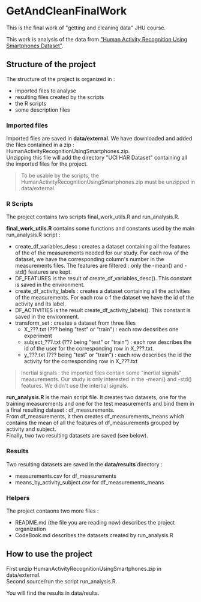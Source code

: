 GetAndCleanFinalWork
====================

This is the final work of "getting and cleaning data" JHU course.

This work is analysis of the data from ["Human Activity Recognition Using 
Smartphones Dataset"](http://archive.ics.uci.edu/ml/datasets/Human+Activity+Recognition+Using+Smartphones).

## Structure of the project
The structure of the project is organized in :
- imported files to analyse
- resulting files created by the scripts
- the R scripts
- some description files

### Imported files
Imported files are saved in **data/external**. We have downloaded and added the 
files contained in a zip : HumanActivityRecognitionUsingSmartphones.zip.  
Unzipping this file will add the directory "UCI HAR Dataset" containing all the 
imported files for the project.  

>To be usable by the scripts, the HumanActivityRecognitionUsingSmartphones.zip
must be unzipped in data/external.

### R Scripts
The project contains two scripts final_work_utils.R and run_analysis.R.

**final_work_utils.R** contains some functions and constants used by the main 
run_analysis.R script :
- create_df_variables_desc : creates a dataset containing all the features of the 
of the measurements needed for our study. For each row of the dataset, we have 
the corresponding column's number in the measurements files. The features are 
filtered : only the -mean() and -std() features are kept.
- DF_FEATURES is the result of create_df_variables_desc(). This constant is 
saved in the environment.
- create_df_activity_labels : creates a dataset containing all the activities of
the measurements. For each row o f the dataset we have the id of the activity and 
its label.
- DF_ACTIVITIES is the result create_df_activity_labels(). This constant is saved 
in the environment.
- transform_set : creates a dataset from three files
  - X_???.txt (??? being "test" or "train") : each row decsribes one experiment
  - subject_???.txt (??? being "test" or "train") : each row describes the id of 
  the user for the corresponding row in X_???.txt.
  - y_???.txt (??? being "test" or "train") : each row describes the id the activity 
  for the corresponding row in X_???.txt

>Inertial signals : the imported files contain some "inertial signals" measurements.
Our study is only interested in the -mean() and -std() features. We didn't use 
the intertial signals. 

**run_analysis.R** is the main script file. It creates two datasets, one for the 
training measurements and one for the test measurements and bind them in a final 
resulting dataset : df_measurements.  
From df_measurements, it then creates df_measurements_means which contains the mean 
of all the features of df_measurements grouped by activity and subject.  
Finally, two two resulting datasets are saved (see below).

### Results
Two resulting datasets are saved in the **data/results** directory : 
- measurements.csv for df_measurements
- means_by_activity_subject.csv for df_measurements_means

### Helpers
The project contaons two more files :
- README.md (the file you are reading now) describes the project organization
- CodeBook.md describes the datasets created by run_analysis.R

## How to use the project
First unzip HumanActivityRecognitionUsingSmartphones.zip in data/external.  
Second source/run the script run_analysis.R.

You will find the results in data/reults.

